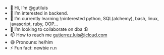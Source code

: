 - 👋 Hi, I’m @gutiluis
- 👀 I’m interested in backend.
- 🌱 I’m currently learning \ninterested python, SQL(alchemy), bash, linux, javascript, ruby, OOP...
- 💞️ I’m looking to collaborate on dba :B
- 📫 How to reach me gutierrez.luis@icloud.com
- 😄 Pronouns: he/him
- ⚡ Fun fact: newbie n.n

<!---
gutiluis/gutiluis is a ✨ special ✨ repository because its `README.md` (this file) appears on your GitHub profile.
You can click the Preview link to take a look at your changes.
--->
